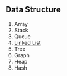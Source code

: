 ## Data Structure

1. Array
1. Stack
1. Queue
1. [Linked List](/linked-list.md)
1. Tree
1. Graph
1. Heap
1. Hash